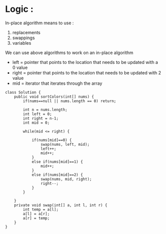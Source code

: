 # Logic : 

In-place algorithm means to use : 
1. replacements
2. swappings
3. variables

We can use above algorithms to work on an in-place algorithm

- left = pointer that points to the location that needs to be updated with a 0 value
- right = pointer that points to the location that needs to be updated with 2 value
- mid = iterator that iterates through the array

```
class Solution {
    public void sortColors(int[] nums) {
        if(nums==null || nums.length == 0) return;
        
        int n = nums.length;
        int left = 0;
        int right = n-1;
        int mid = 0;
        
        while(mid <= right) {
            
            if(nums[mid]==0) {
                swap(nums, left, mid);
                left++;
                mid++;
            } 
            else if(nums[mid]==1) {
                mid++;
            } 
            else if(nums[mid]==2) {
                swap(nums, mid, right);
                right--;
            }
        }
        
    }
    private void swap(int[] a, int l, int r) {
        int temp = a[l];
        a[l] = a[r];
        a[r] = temp;
    }
}
```
